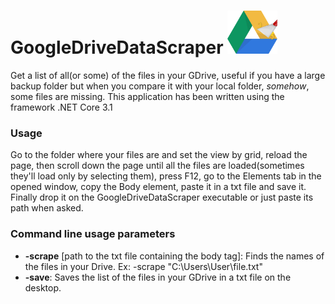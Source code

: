 # GoogleDriveDataScraper <img src="https://github.com/MyAlexro/GoogleDriveDataScraper/blob/master/GoogleDriveDataScraperIcon.png" alt="Imageconverter logo" width="80px">
Get a list of all(or some) of the files in your GDrive, useful if you have a large backup folder but when you compare it with your local folder, *somehow*, some files are missing.
This application has been written using the framework .NET Core 3.1

### Usage

Go to the folder where your files are and set the view by grid, reload the page, then scroll down the page until all the files are loaded(sometimes they'll load only by selecting them), press F12, go to the Elements tab in the opened window, copy the Body element, paste it in a txt file and save it. Finally drop it on the GoogleDriveDataScraper executable or just paste its path when asked.

### Command line usage parameters
- **-scrape** \[path to the txt file containing the body tag\]: Finds the names of the files in your Drive. Ex: -scrape "C:\Users\User\file.txt"
- **-save**: Saves the list of the files in your GDrive in a txt file on the desktop.
